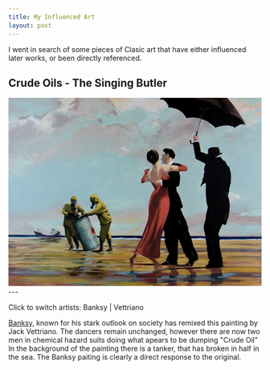 ```yaml
---
title: My Influenced Art
layout: post
---
```


I went in search of some pieces of Clasic art that have either influenced later works, or been directly referenced.

## Crude Oils - The Singing Butler

<img src="/media/images/influences/crude-oil.jpg" class="photo-view" name="vettriano" alt="ruth slideshow">
---

Click to switch artists:
<a onclick="document.vettriano.src='/media/images/influences/crude-oil.jpg'" class="statechange" >Banksy</a> |
<a onclick="document.vettriano.src='/media/images/influences/the-singing-butler.jpg'" class="statechange" >Vettriano</a>

[Banksy](http://www.banksy.co.uk/), known for his stark outlook on society has remixed this painting by Jack Vettriano. The dancers remain unchanged, however there are now two men in chemical hazard suits doing what apears to be dumping "Crude Oil" In the background of the painting there is a tanker, that has broken in half in the sea. The Banksy paiting is clearly a direct response to the original.
